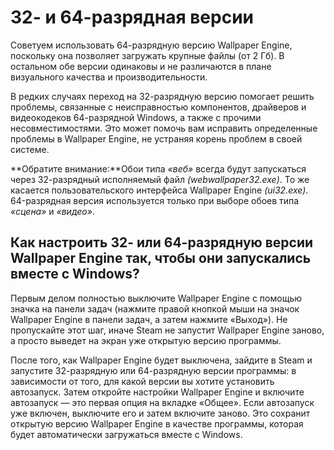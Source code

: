 # 32- и 64-разрядная версии

Советуем использовать 64-разрядную версию Wallpaper Engine, поскольку она позволяет загружать крупные файлы (от 2 Гб). В остальном обе версии одинаковы и не различаются в плане визуального качества и производительности.

В редких случаях переход на 32-разрядную версию помогает решить проблемы, связанные с неисправностью компонентов, драйверов и видеокодеков 64-разрядной Windows, а также с прочими несовместимостями. Это может помочь вам исправить определенные проблемы в Wallpaper Engine, не устраняя корень проблем в своей системе.

**Обратите внимание:**Обои типа *«веб»* всегда будут запускаться через 32-разрядный исполняемый файл *(webwallpaper32.exe)*. То же касается пользовательского интерфейса Wallpaper Engine *(ui32.exe)*. 64-разрядная версия используется только при выборе обоев типа *«сцена»* и *«видео»*.

## Как настроить 32- или 64-разрядную версии Wallpaper Engine так, чтобы они запускались вместе с Windows?

Первым делом полностью выключите Wallpaper Engine с помощью значка на панели задач (нажмите правой кнопкой мыши на значок Wallpaper Engine в панели задач, а затем нажмите «Выход»). Не пропускайте этот шаг, иначе Steam не запустит Wallpaper Engine заново, а просто выведет на экран уже открытую версию программы.

После того, как Wallpaper Engine будет выключена, зайдите в Steam и запустите 32-разрядную или 64-разрядную версии программы: в зависимости от того, для какой версии вы хотите установить автозапуск. Затем откройте настройки Wallpaper Engine и включите автозапуск — это первая опция на вкладке «Общее». Если автозапуск уже включен, выключите его и затем включите заново. Это сохранит открытую версию Wallpaper Engine в качестве программы, которая будет автоматически загружаться вместе с Windows.